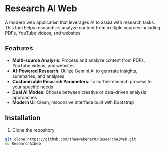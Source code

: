 # Research AI Web

A modern web application that leverages AI to assist with research tasks. This tool helps researchers analyze content from multiple sources including PDFs, YouTube videos, and websites.

## Features

- **Multi-source Analysis**: Process and analyze content from PDFs, YouTube videos, and websites
- **AI-Powered Research**: Utilize Gemini AI to generate insights, summaries, and analyses
- **Customizable Research Parameters**: Tailor the research process to your specific needs
- **Dual AI Modes**: Choose between creative or data-driven analysis approaches
- **Modern UI**: Clean, responsive interface built with Bootstrap

## Installation

1. Clone the repository:
```bash
git clone https://github.com/theawakener0/ResearchAIWeb.git
cd ResearchAIWeb